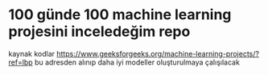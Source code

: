 # 100 günde 100 machine learning projesini inceledeğim repo 
kaynak kodlar https://www.geeksforgeeks.org/machine-learning-projects/?ref=lbp bu adresden alınıp daha iyi modeller oluşturulmaya çalışılacak

